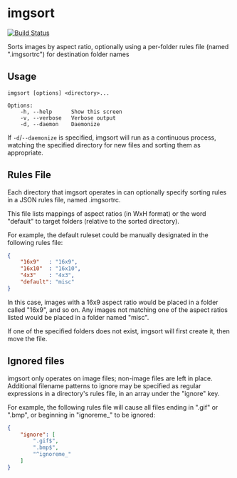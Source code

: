 imgsort
=======

[![Build Status](https://travis-ci.org/spencerwi/imgsort.png?branch=master)](https://travis-ci.org/spencerwi/imgsort)

Sorts images by aspect ratio, optionally using a per-folder rules file (named ".imgsortrc") for destination folder names


Usage
-----

    imgsort [options] <directory>...

    Options:
        -h, --help      Show this screen
        -v, --verbose   Verbose output
        -d, --daemon    Daemonize
        

If `-d`/`--daemonize` is specified, imgsort will run as a continuous process, watching the specified directory for new files and sorting them as appropriate. 


Rules File
----------

Each directory that imgsort operates in can optionally specify sorting rules in a JSON rules file, named .imgsortrc.

This file lists mappings of aspect ratios (in WxH format) or the word "default" to target folders (relative to the sorted directory).

For example, the default ruleset could be manually designated in the following rules file:

```json
{
    "16x9"   : "16x9",
    "16x10"  : "16x10",
    "4x3"    : "4x3",
    "default": "misc"
}
```

In this case, images with a 16x9 aspect ratio would be placed in a folder called "16x9", and so on.
Any images not matching one of the aspect ratios listed would be placed in a folder named "misc".

If one of the specified folders does not exist, imgsort will first create it, then move the file.


Ignored files
-------------

imgsort only operates on image files; non-image files are left in place. Additional filename patterns to ignore may be specified as regular expressions in a directory's rules file, in an array under the "ignore" key.

For example, the following rules file will cause all files ending in ".gif" or ".bmp", or beginning in "ignoreme_" to be ignored:

```json
{
    "ignore": [ 
        ".gif$",
        ".bmp$",
        "^ignoreme_"
    ]
}
```
